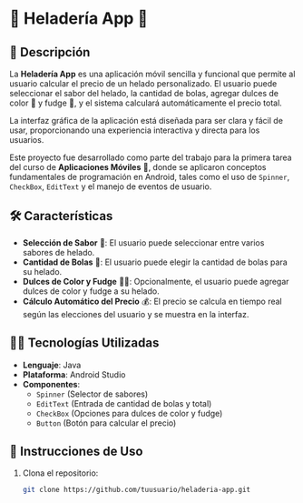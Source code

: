 # 🍦 **Heladería App** 🍦

## 📜 Descripción

La **Heladería App** es una aplicación móvil sencilla y funcional que permite al usuario calcular el precio de un helado personalizado. El usuario puede seleccionar el sabor del helado, la cantidad de bolas, agregar dulces de color 🍬 y fudge 🍯, y el sistema calculará automáticamente el precio total.

La interfaz gráfica de la aplicación está diseñada para ser clara y fácil de usar, proporcionando una experiencia interactiva y directa para los usuarios. 

Este proyecto fue desarrollado como parte del trabajo para la primera tarea del curso de **Aplicaciones Móviles** 📱, donde se aplicaron conceptos fundamentales de programación en Android, tales como el uso de `Spinner`, `CheckBox`, `EditText` y el manejo de eventos de usuario.

## 🛠️ Características

- **Selección de Sabor** 🍨: El usuario puede seleccionar entre varios sabores de helado.
- **Cantidad de Bolas** 🍧: El usuario puede elegir la cantidad de bolas para su helado.
- **Dulces de Color y Fudge** 🍬🍯: Opcionalmente, el usuario puede agregar dulces de color y fudge a su helado.
- **Cálculo Automático del Precio** 💰: El precio se calcula en tiempo real según las elecciones del usuario y se muestra en la interfaz.

## 🧑‍💻 Tecnologías Utilizadas

- **Lenguaje**: Java
- **Plataforma**: Android Studio
- **Componentes**: 
  - `Spinner` (Selector de sabores)
  - `EditText` (Entrada de cantidad de bolas y total)
  - `CheckBox` (Opciones para dulces de color y fudge)
  - `Button` (Botón para calcular el precio)

## 🚀 Instrucciones de Uso

1. Clona el repositorio:
   ```bash
   git clone https://github.com/tuusuario/heladeria-app.git
